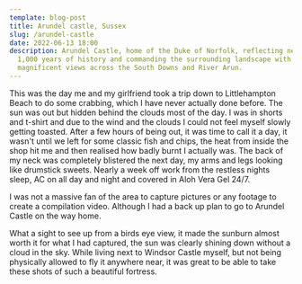 ```yaml
---
template: blog-post
title: Arundel castle, Sussex
slug: /arundel-castle
date: 2022-06-13 18:00
description: Arundel Castle, home of the Duke of Norfolk, reflecting nearly
  1,000 years of history and commanding the surrounding landscape with
  magnificent views across the South Downs and River Arun.
---
```

T﻿his was the day me and my girlfriend took a trip down to Littlehampton Beach to do some crabbing, which I have never actually done before. The sun was out but hidden behind the clouds most of the day. I was in shorts and t-shirt and due to the wind and the clouds I could not feel myself slowly getting toasted. After a few hours of being out, it was time to call it a day, it wasn't until we left for some classic fish and chips, the heat from inside the shop hit me and then realised how badly burnt I actually was. The back of my neck was completely blistered the next day, my arms and legs looking like drumstick sweets. Nearly a week off work from the restless nights sleep, AC on all day and night and covered in Aloh Vera Gel 24/7.

I﻿ was not a massive fan of the area to capture pictures or any footage to create a compilation video. Although I had a back up plan to go to Arundel Castle on the way home. 

What a sight to see up from a birds eye view, it made the sunburn almost worth it for what I had captured, the sun was clearly shining down without a cloud in the sky. While living next to Windsor Castle myself, but not being physically allowed to fly it anywhere near, it was great to be able to take these shots of such a beautiful fortress.